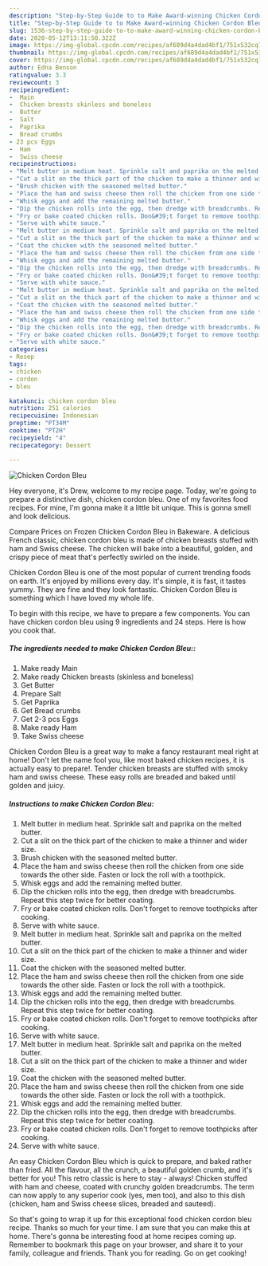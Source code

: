```yaml
---
description: "Step-by-Step Guide to to Make Award-winning Chicken Cordon Bleu"
title: "Step-by-Step Guide to to Make Award-winning Chicken Cordon Bleu"
slug: 1536-step-by-step-guide-to-to-make-award-winning-chicken-cordon-bleu
date: 2020-05-12T13:11:50.322Z
image: https://img-global.cpcdn.com/recipes/af689d4a4dad4bf1/751x532cq70/chicken-cordon-bleu-recipe-main-photo.jpg
thumbnail: https://img-global.cpcdn.com/recipes/af689d4a4dad4bf1/751x532cq70/chicken-cordon-bleu-recipe-main-photo.jpg
cover: https://img-global.cpcdn.com/recipes/af689d4a4dad4bf1/751x532cq70/chicken-cordon-bleu-recipe-main-photo.jpg
author: Edna Benson
ratingvalue: 3.3
reviewcount: 3
recipeingredient:
-  Main
-  Chicken breasts skinless and boneless
-  Butter
-  Salt
-  Paprika
-  Bread crumbs
- 23 pcs Eggs
-  Ham
-  Swiss cheese
recipeinstructions:
- "Melt butter in medium heat. Sprinkle salt and paprika on the melted butter."
- "Cut a slit on the thick part of the chicken to make a thinner and wider size."
- "Brush chicken with the seasoned melted butter."
- "Place the ham and swiss cheese then roll the chicken from one side towards the other side. Fasten or lock the roll with a toothpick."
- "Whisk eggs and add the remaining melted butter."
- "Dip the chicken rolls into the egg, then dredge with breadcrumbs. Repeat this step twice for better coating."
- "Fry or bake coated chicken rolls. Don&#39;t forget to remove toothpicks after cooking."
- "Serve with white sauce."
- "Melt butter in medium heat. Sprinkle salt and paprika on the melted butter."
- "Cut a slit on the thick part of the chicken to make a thinner and wider size."
- "Coat the chicken with the seasoned melted butter."
- "Place the ham and swiss cheese then roll the chicken from one side towards the other side. Fasten or lock the roll with a toothpick."
- "Whisk eggs and add the remaining melted butter."
- "Dip the chicken rolls into the egg, then dredge with breadcrumbs. Repeat this step twice for better coating."
- "Fry or bake coated chicken rolls. Don&#39;t forget to remove toothpicks after cooking."
- "Serve with white sauce."
- "Melt butter in medium heat. Sprinkle salt and paprika on the melted butter."
- "Cut a slit on the thick part of the chicken to make a thinner and wider size."
- "Coat the chicken with the seasoned melted butter."
- "Place the ham and swiss cheese then roll the chicken from one side towards the other side. Fasten or lock the roll with a toothpick."
- "Whisk eggs and add the remaining melted butter."
- "Dip the chicken rolls into the egg, then dredge with breadcrumbs. Repeat this step twice for better coating."
- "Fry or bake coated chicken rolls. Don&#39;t forget to remove toothpicks after cooking."
- "Serve with white sauce."
categories:
- Resep
tags:
- chicken
- cordon
- bleu

katakunci: chicken cordon bleu
nutrition: 251 calories
recipecuisine: Indonesian
preptime: "PT34M"
cooktime: "PT2H"
recipeyield: "4"
recipecategory: Dessert

---
```



![Chicken Cordon Bleu](https://img-global.cpcdn.com/recipes/af689d4a4dad4bf1/751x532cq70/chicken-cordon-bleu-recipe-main-photo.jpg)

Hey everyone, it's Drew, welcome to my recipe page. Today, we're going to prepare a distinctive dish, chicken cordon bleu. One of my favorites food recipes. For mine, I'm gonna make it a little bit unique. This is gonna smell and look delicious.

Compare Prices on Frozen Chicken Cordon Bleu in Bakeware. A delicious French classic, chicken cordon bleu is made of chicken breasts stuffed with ham and Swiss cheese. The chicken will bake into a beautiful, golden, and crispy piece of meat that&#39;s perfectly swirled on the inside.

Chicken Cordon Bleu is one of the most popular of current trending foods on earth. It's enjoyed by millions every day. It's simple, it is fast, it tastes yummy. They are fine and they look fantastic. Chicken Cordon Bleu is something which I have loved my whole life.


To begin with this recipe, we have to prepare a few components. You can have chicken cordon bleu using 9 ingredients and 24 steps. Here is how you cook that.

##### The ingredients needed to make Chicken Cordon Bleu::

1. Make ready  Main
1. Make ready  Chicken breasts (skinless and boneless)
1. Get  Butter
1. Prepare  Salt
1. Get  Paprika
1. Get  Bread crumbs
1. Get 2-3 pcs Eggs
1. Make ready  Ham
1. Take  Swiss cheese


Chicken Cordon Bleu is a great way to make a fancy restaurant meal right at home! Don&#39;t let the name fool you, like most baked chicken recipes, it is actually easy to prepare!. Tender chicken breasts are stuffed with smoky ham and swiss cheese. These easy rolls are breaded and baked until golden and juicy. 

##### Instructions to make Chicken Cordon Bleu:

1. Melt butter in medium heat. Sprinkle salt and paprika on the melted butter.
1. Cut a slit on the thick part of the chicken to make a thinner and wider size.
1. Brush chicken with the seasoned melted butter.
1. Place the ham and swiss cheese then roll the chicken from one side towards the other side. Fasten or lock the roll with a toothpick.
1. Whisk eggs and add the remaining melted butter.
1. Dip the chicken rolls into the egg, then dredge with breadcrumbs. Repeat this step twice for better coating.
1. Fry or bake coated chicken rolls. Don&#39;t forget to remove toothpicks after cooking.
1. Serve with white sauce.
1. Melt butter in medium heat. Sprinkle salt and paprika on the melted butter.
1. Cut a slit on the thick part of the chicken to make a thinner and wider size.
1. Coat the chicken with the seasoned melted butter.
1. Place the ham and swiss cheese then roll the chicken from one side towards the other side. Fasten or lock the roll with a toothpick.
1. Whisk eggs and add the remaining melted butter.
1. Dip the chicken rolls into the egg, then dredge with breadcrumbs. Repeat this step twice for better coating.
1. Fry or bake coated chicken rolls. Don&#39;t forget to remove toothpicks after cooking.
1. Serve with white sauce.
1. Melt butter in medium heat. Sprinkle salt and paprika on the melted butter.
1. Cut a slit on the thick part of the chicken to make a thinner and wider size.
1. Coat the chicken with the seasoned melted butter.
1. Place the ham and swiss cheese then roll the chicken from one side towards the other side. Fasten or lock the roll with a toothpick.
1. Whisk eggs and add the remaining melted butter.
1. Dip the chicken rolls into the egg, then dredge with breadcrumbs. Repeat this step twice for better coating.
1. Fry or bake coated chicken rolls. Don&#39;t forget to remove toothpicks after cooking.
1. Serve with white sauce.


An easy Chicken Cordon Bleu which is quick to prepare, and baked rather than fried. All the flavour, all the crunch, a beautiful golden crumb, and it&#39;s better for you! This retro classic is here to stay - always! Chicken stuffed with ham and cheese, coated with crunchy golden breadcrumbs. The term can now apply to any superior cook (yes, men too), and also to this dish (chicken, ham and Swiss cheese slices, breaded and sauteed). 

So that's going to wrap it up for this exceptional food chicken cordon bleu recipe. Thanks so much for your time. I am sure that you can make this at home. There's gonna be interesting food at home recipes coming up. Remember to bookmark this page on your browser, and share it to your family, colleague and friends. Thank you for reading. Go on get cooking!
